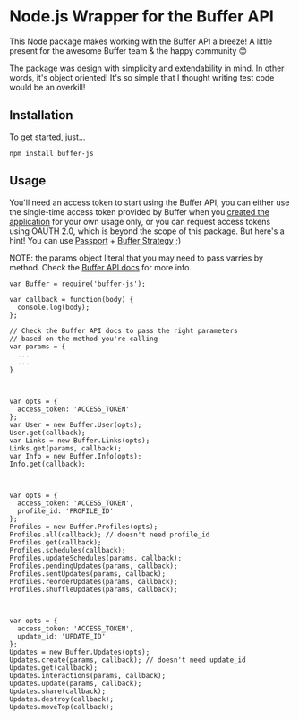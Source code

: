 Node.js Wrapper for the Buffer API
==================================
This Node package makes working with the Buffer API a breeze!
A little present for the awesome Buffer team & the happy community :blush:

The package was design with simplicity and extendability in mind. In other words, it's object oriented! It's so simple that I thought writing test code would be an overkill!

## Installation
To get started, just...
```
npm install buffer-js
```

## Usage
You'll need an access token to start using the Buffer API, you can either use the single-time access token provided by Buffer when you [created the application](https://buffer.com/developers/apps/create) for your own usage only, or you can request access tokens using OAUTH 2.0, which is beyond the scope of this package. But here's a hint! You can use [Passport](http://passportjs.org) + [Buffer Strategy](https://github.com/sebastiendb/passport-bufferapp) ;)

NOTE: the params object literal that you may need to pass varries by method. Check the [Buffer API docs](https://buffer.com/developers/api) for more info.

```
var Buffer = require('buffer-js');

var callback = function(body) {
  console.log(body);
};

// Check the Buffer API docs to pass the right parameters
// based on the method you're calling
var params = {
  ...
  ...
}



var opts = {
  access_token: 'ACCESS_TOKEN'
};
var User = new Buffer.User(opts);
User.get(callback);
var Links = new Buffer.Links(opts);
Links.get(params, callback);
var Info = new Buffer.Info(opts);
Info.get(callback);



var opts = {
  access_token: 'ACCESS_TOKEN',
  profile_id: 'PROFILE_ID'
};
Profiles = new Buffer.Profiles(opts);
Profiles.all(callback); // doesn't need profile_id
Profiles.get(callback);
Profiles.schedules(callback);
Profiles.updateSchedules(params, callback);
Profiles.pendingUpdates(params, callback);
Profiles.sentUpdates(params, callback);
Profiles.reorderUpdates(params, callback);
Profiles.shuffleUpdates(params, callback);



var opts = {
  access_token: 'ACCESS_TOKEN',
  update_id: 'UPDATE_ID'
};
Updates = new Buffer.Updates(opts);
Updates.create(params, callback); // doesn't need update_id
Updates.get(callback);
Updates.interactions(params, callback); 
Updates.update(params, callback); 
Updates.share(callback);
Updates.destroy(callback);
Updates.moveTop(callback);
```
